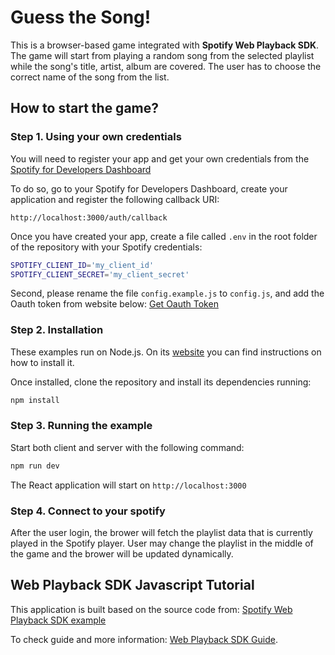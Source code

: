 # Guess the Song!
This is a browser-based game integrated with **Spotify Web Playback SDK**. The game will start from playing a random song from the selected playlist while the song's title, artist, album are covered. The user has to choose the correct name of the song from the list.



## How to start the game?

### Step 1. Using your own credentials
You will need to register your app and get your own credentials from the
[Spotify for Developers Dashboard](https://developer.spotify.com/dashboard/)

To do so, go to your Spotify for Developers Dashboard, create your
application and register the following callback URI:

`http://localhost:3000/auth/callback`

Once you have created your app, create a file called `.env` in the root folder
of the repository with your Spotify credentials:

```bash
SPOTIFY_CLIENT_ID='my_client_id'
SPOTIFY_CLIENT_SECRET='my_client_secret'
```

Second, please rename the file `config.example.js` to `config.js`, and add the Oauth token from website below:
[Get Oauth Token](https://developer.spotify.com/console/get-user-player/?market=&additional_types=)


### Step 2. Installation
These examples run on Node.js. On its
[website](http://www.nodejs.org/download/) you can find instructions on how to
install it.

Once installed, clone the repository and install its dependencies running:

```bash
npm install
```



### Step 3. Running the example

Start both client and server with the following command:

```bash
npm run dev
```

The React application will start on `http://localhost:3000`



### Step 4. Connect to your spotify
After the user login, the brower will fetch the playlist data that is currently played in the Spotify player. User may change the playlist in the middle of the game and the brower will be updated dynamically.



## Web Playback SDK Javascript Tutorial
This application is built based on the source code from: [Spotify Web Playback SDK example](https://github.com/spotify/spotify-web-playback-sdk-example)

To check guide and more information: [Web Playback SDK Guide](https://developer.spotify.com/documentation/web-playback-sdk/guide/).
